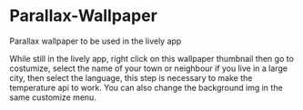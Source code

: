 # Parallax-Wallpaper
Parallax wallpaper to be used in the lively app

While still in the lively app, right click on this wallpaper thumbnail then go to costumize, select the name of your town or neighbour if you live in a large city,
then select the language, this step is necessary to make the temperature api to work. You can also change the background img in the same customize menu.
